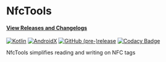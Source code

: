 # NfcTools

#### [View Releases and Changelogs](https://github.com/fctaddia/NfcTools/releases)

[![Kotlin](https://img.shields.io/badge/Kotlin-1.3.61-6200EE.svg?style=flat-square)](http://kotlinlang.org)
[![AndroidX](https://img.shields.io/badge/AndroidX-1.3.1-3700B3.svg?style=flat-square)](https://developer.android.com/jetpack/androidx/)
[![GitHub (pre-)release](https://img.shields.io/github/v/release/fctaddia/nfctools.svg?color=3700B3&include_prereleases&label=Release&style=flat-square)](./../../releases)
[![Codacy Badge](https://api.codacy.com/project/badge/Grade/0a4acc30a9ce440087f7688735359bb8)](https://www.codacy.com/app/drummeraidan_50/nfctools?utm_source=github.com&amp;utm_medium=referral&amp;utm_content=fctaddia/nfctools&amp;utm_campaign=Badge_Grade)

NfcTools simplifies reading and writing on NFC tags
